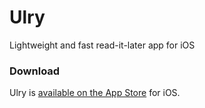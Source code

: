 # Ulry
Lightweight and fast read-it-later app for iOS

### Download

Ulry is [available on the App Store](https://apps.apple.com/it/app/ulry/id1603982621?l=en) for iOS.
